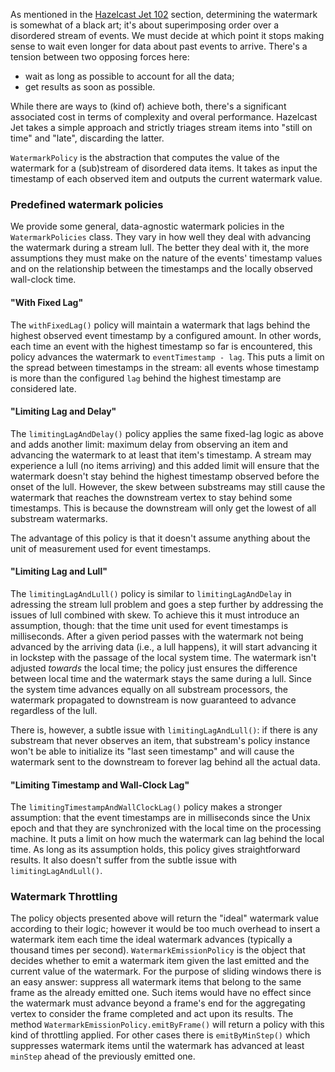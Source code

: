 As mentioned in the
[Hazelcast Jet 102](/Getting_Started/Hazelcast_Jet_102_-_Trade_Monitoring_Streaming_Job#page_Time+Ordering)
section, determining the watermark is somewhat of a black art; it's
about superimposing order over a disordered stream of events. We must
decide at which point it stops making sense to wait even longer for data
about past events to arrive. There's a tension between two opposing
forces here:

- wait as long as possible to account for all the data;
- get results as soon as possible.

While there are ways to (kind of) achieve both, there's a significant
associated cost in terms of complexity and overal performance. Hazelcast
Jet takes a simple approach and strictly triages stream items into
"still on time" and "late", discarding the latter.

`WatermarkPolicy` is the abstraction that computes the value of
the watermark for a (sub)stream of disordered data items. It takes as
input the timestamp of each observed item and outputs the current
watermark value.

### Predefined watermark policies

We provide some general, data-agnostic watermark policies in the
`WatermarkPolicies` class. They vary in how well they deal with
advancing the watermark during a stream lull. The better they deal with
it, the more assumptions they must make on the nature of the events'
timestamp values and on the relationship between the timestamps and the
locally observed wall-clock time.

#### "With Fixed Lag"

The `withFixedLag()` policy will maintain a watermark that lags behind
the highest observed event timestamp by a configured amount. In other
words, each time an event with the highest timestamp so far is
encountered, this policy advances the watermark to `eventTimestamp -
lag`. This puts a limit on the spread between timestamps in the stream:
all events whose timestamp is more than the configured `lag` behind the
highest timestamp are considered late.


#### "Limiting Lag and Delay"

The `limitingLagAndDelay()` policy applies the same fixed-lag logic as
above and adds another limit: maximum delay from observing an item and
advancing the watermark to at least that item's timestamp. A stream may
experience a lull (no items arriving) and this added limit will ensure
that the watermark doesn't stay behind the highest timestamp observed
before the onset of the lull. However, the skew between substreams may
still cause the watermark that reaches the downstream vertex to stay
behind some timestamps. This is because the downstream will only get the
lowest of all substream watermarks.

The advantage of this policy is that it doesn't assume anything about
the unit of measurement used for event timestamps.

#### "Limiting Lag and Lull"

The `limitingLagAndLull()` policy is similar to `limitingLagAndDelay` in
adressing the stream lull problem and goes a step further by addressing
the issues of lull combined with skew. To achieve this it must introduce
an assumption, though: that the time unit used for event timestamps is
milliseconds. After a given period passes with the watermark not being
advanced by the arriving data (i.e., a lull happens), it will start
advancing it in lockstep with the passage of the local system time. The
watermark isn't adjusted _towards_ the local time; the policy just
ensures the difference between local time and the watermark stays the
same during a lull. Since the system time advances equally on all
substream processors, the watermark propagated to downstream is now
guaranteed to advance regardless of the lull.

There is, however, a subtle issue with `limitingLagAndLull()`: if there
is any substream that never observes an item, that substream's policy
instance won't be able to initialize its "last seen timestamp" and will
cause the watermark sent to the downstream to forever lag behind all
the actual data.

#### "Limiting Timestamp and Wall-Clock Lag"

The `limitingTimestampAndWallClockLag()` policy makes a stronger
assumption: that the event timestamps are in milliseconds since the Unix
epoch and that they are synchronized with the local time on the
processing machine. It puts a limit on how much the watermark can lag
behind the local time. As long as its assumption holds, this policy
gives straightforward results. It also doesn't suffer from the subtle
issue with `limitingLagAndLull()`.

### Watermark Throttling

The policy objects presented above will return the "ideal" watermark
value according to their logic; however it would be too much overhead to
insert a watermark item each time the ideal watermark advances
(typically a thousand times per second). `WatermarkEmissionPolicy` is
the object that decides whether to emit a watermark item given the last
emitted and the current value of the watermark. For the purpose of
sliding windows there is an easy answer: suppress all watermark items
that belong to the same frame as the already emitted one. Such items
would have no effect since the watermark must advance beyond a frame's
end for the aggregating vertex to consider the frame completed and act
upon its results. The method `WatermarkEmissionPolicy.emitByFrame()`
will return a policy with this kind of throttling applied. For other
cases there is `emitByMinStep()` which suppresses watermark items until
the watermark has advanced at least `minStep` ahead of the previously
emitted one.
